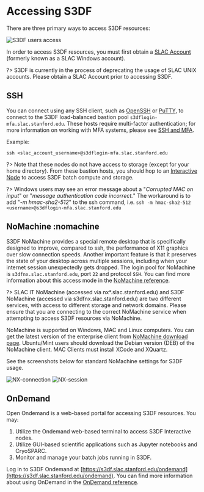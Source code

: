 # Accessing S3DF

There are three primary ways to access S3DF resources:

![S3DF users access](assets/S3DF_users_access.png)

In order to access S3DF resources, you must first obtain a [SLAC Account](accounts.md) (formerly known as a SLAC Windows account).

?> S3DF is currently in the process of deprecating the usage of SLAC UNIX accounts. Please obtain a SLAC Account prior to accessing S3DF.


## SSH

You can connect using any SSH client, such as [OpenSSH](www.openssh.com) or [PuTTY](https://www.chiark.greenend.org.uk/~sgtatham/putty/),
to connect to the S3DF load-balanced bastion pool `s3dflogin-mfa.slac.stanford.edu`.
These hosts require multi-factor authentication; for more information on working with MFA systems,
please see [SSH and MFA](sshmfa_user.md).

Example:
```
ssh <slac_account_username>@s3dflogin-mfa.slac.stanford.edu
```

?> Note that these nodes do not have access to storage (except for your home directory). From these bastion hosts, you should hop to an [Interactive Node](interactive-compute.md#interactive-pools) to access S3DF batch compute and storage.

?> Windows users may see an error message about a "*Corrupted MAC on input*" or "*message authentication code incorrect.*" The workaround is to add "*-m hmac-sha2-512*" to the ssh command, i.e. `ssh -m hmac-sha2-512 <username>@s3dflogin-mfa.slac.stanford.edu`


## NoMachine :nomachine

S3DF NoMachine provides a special remote desktop that is specifically designed to improve, compared to ssh, the performance of X11 graphics over slow connection speeds. Another important feature is that it preserves the state of your desktop across multiple sessions, including when your internet session unexpectedly gets dropped. The login pool for NoMachine is `s3dfnx.slac.stanford.edu`, port `22` and protocol `SSH`. You can find more information about this access mode in the [NoMachine reference](reference.md#nomachine).

?> SLAC IT NoMachine (accessed via nx*.slac.stanford.edu) and S3DF NoMachine (accessed via s3dfnx.slac.stanford.edu) are two different services, with access to different storage and network domains. Please ensure that you are connecting to the correct NoMachine service when attempting to access S3DF resources via NoMachine.


NoMachine is supported on Windows, MAC and Linux computers. You can get the latest version of the enterprise client from [NoMachine download page](https://www.nomachine.com/download-enterprise#NoMachine-Enterprise-Client). Ubuntu/Mint users should download the Debian version (DEB) of the NoMachine client. MAC Clients must install XCode and XQuartz.

See the screenshots below for standard NoMachine settings for S3DF usage.

![NX-connection](assets/nx-connection.png)
![NX-session](assets/nx-session.png)


## OnDemand

Open Ondemand is a web-based portal for accessing S3DF resources. You may:
1. Utilize the Ondemand web-based terminal to access S3DF Interactive nodes.
2. Utilize GUI-based scientific applications such as Jupyter notebooks and CryoSPARC.
3. Monitor and manage your batch jobs running in S3DF.

Log in to S3DF Ondemand at [https://s3df.slac.stanford.edu/ondemand](https://s3df.slac.stanford.edu/ondemand). You can find more information about using OnDemand in the [OnDemand reference](interactive-compute.md#ondemand).
